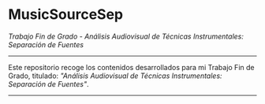 # MusicSourceSep
*Trabajo Fin de Grado - Análisis Audiovisual de Técnicas Instrumentales: Separación de Fuentes*
***
Este repositorio recoge los contenidos desarrollados para mi Trabajo Fin de Grado, titulado: *"Análisis Audiovisual de Técnicas Instrumentales: Separación de Fuentes"*.
***
